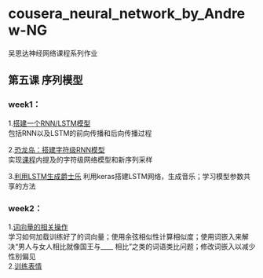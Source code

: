 # cousera_neural_network_by_Andrew-NG
吴恩达神经网络课程系列作业  
 ## 第五课 序列模型  
 ### week1：
1.[搭建一个RNN/LSTM模型](https://github.com/luyaowang96/cousera_neural_network_by_Andrew-NG/blob/master/neural%20network%20by%20NG/5.sequence%20model/week1/Building%20your%20Recurrent%20Neural%20Network%20-%20Step%20by%20Step.ipynb)   
包括RNN以及LSTM的前向传播和后向传播过程

2.[恐龙岛：搭建字符级RNN模型](https://github.com/luyaowang96/cousera_neural_network_by_Andrew-NG/tree/master/neural%20network%20by%20NG/5.sequence%20model/week1/%E6%81%90%E9%BE%99%E5%B2%9B)  
实现[课程](https://blog.csdn.net/qq_39446239/article/details/89457676)内提及的字符级网络模型和新序列采样  

3.[利用LSTM生成爵士乐](https://github.com/luyaowang96/cousera_neural_network_by_Andrew-NG/tree/master/neural%20network%20by%20NG/5.sequence%20model/week1/%E9%9F%B3%E9%A2%91)
利用keras搭建LSTM网络，生成音乐；学习模型参数共享的方法

### week2：
1.[词向量的相关操作](https://github.com/luyaowang96/cousera_neural_network_by_Andrew-NG/tree/master/neural%20network%20by%20NG/5.sequence%20model/week2/%20Operations%20on%20word%20vectors)  
学习如何加载训练好了的词向量；使用余弦相似性计算相似度；使用词嵌入来解决“男人与女人相比就像国王与____ 相比”之类的词语类比问题；修改词嵌入以减少性别偏见  
2.[训练表情]()



